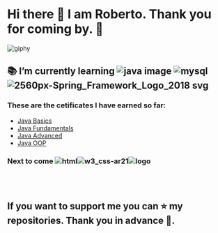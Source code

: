 # Hi there 👋 I am Roberto. Thank you for coming by. :pray:
![giphy](https://user-images.githubusercontent.com/100959760/232742710-5e17888c-dc97-4de3-a952-78da123413ec.gif)
<br>
## :books: I’m currently learning ![java image](https://user-images.githubusercontent.com/100959760/232734995-620de049-c11b-4a9e-81a0-473b74bb7778.png)  ![mysql](https://user-images.githubusercontent.com/100959760/232744697-480a3292-7d04-498e-b4a0-eb6e3deeca8c.png) ![2560px-Spring_Framework_Logo_2018 svg](https://user-images.githubusercontent.com/100959760/232745189-c51d916e-d29b-4100-bbf8-c61abda89a86.png) 


### These are the cetificates I have earned so far: 
-  [Java Basics](https://softuni.bg/certificates/details/125160/ade37b33)
-  [Java Fundamentals](https://softuni.bg/certificates/details/169293/1fb49d57)
-  [Java Advanced](https://softuni.bg/certificates/details/161836/67400029)
-  [Java OOP](https://softuni.bg/certificates/details/168988/1526a52d)

### Next to come ![html](https://user-images.githubusercontent.com/100959760/232748040-3883f02b-d4f5-43a2-87fe-b7be41a9d4f9.jpg)![w3_css-ar21](https://user-images.githubusercontent.com/100959760/232748638-71feb243-b0cd-4e3d-a98a-71d19ba6c2cb.png)![logo](https://user-images.githubusercontent.com/100959760/232751243-f517dea5-f3de-4fe6-ae75-810ca937dc41.png)
<br>
<br>

## If you want to support me you can :star: my repositories. Thank you in advance 🙏.
<!--
**RobSunnn/RobSunnn** is a ✨ _special_ ✨ repository because its `README.md` (this file) appears on your GitHub profile.

Here are some ideas to get you started:


- 🔭 I’m currently working on ...
- 🌱 I’m currently learning ...
- 👯 I’m looking to collaborate on ...
- 🤔 I’m looking for help with ...
- 💬 Ask me about ...
- 📫 How to reach me: ...
- 😄 Pronouns: ...
- ⚡ Fun fact: ...
-->
